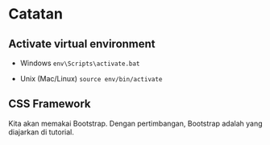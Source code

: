 # Catatan

## Activate virtual environment

- Windows
    `env\Scripts\activate.bat`

- Unix (Mac/Linux)
    `source env/bin/activate`

## CSS Framework

Kita akan memakai Bootstrap. Dengan pertimbangan, Bootstrap adalah yang diajarkan di tutorial.
